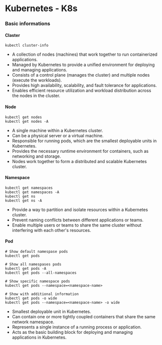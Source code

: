 # Kubernetes - K8s

### Basic informations

#### Claster
~~~k8s
kubectl cluster-info
~~~
* A collection of nodes (machines) that work together to run containerized applications.
* Managed by Kubernetes to provide a unified environment for deploying and managing applications.
* Consists of a control plane (manages the cluster) and multiple nodes (execute the workloads).
* Provides high availability, scalability, and fault tolerance for applications.
* Enables efficient resource utilization and workload distribution across the nodes in the cluster.

#### Node
~~~k8s
kubectl get nodes
kubectl get nodes -A
~~~
* A single machine within a Kubernetes cluster.
* Can be a physical server or a virtual machine.
* Responsible for running pods, which are the smallest deployable units in Kubernetes.
* Provides the necessary runtime environment for containers, such as networking and storage.
* Nodes work together to form a distributed and scalable Kubernetes cluster.

#### Namespace
~~~k8s
kubectl get namespaces
kubectl get namespaces -A
kubectl get ns
kubectl get ns -A
~~~
*  Provide a way to partition and isolate resources within a Kubernetes cluster.
* Prevent naming conflicts between different applications or teams.
* Enable multiple users or teams to share the same cluster without interfering with each other's resources.

#### Pod
~~~k8s
# Show default namespase pods
kubectl get pods

# Show all namespases pods
kubectl get pods -A
kubectl get pods --all-namespaces

# Show specific namespace pods
kubectl get pods --namespace=<namespace-name>

# Show with additional information
kubectl get pods -o wide
kubectl get pods --namespace=<namespace-name> -o wide

~~~
* Smallest deployable unit in Kubernetes.
* Can contain one or more tightly coupled containers that share the same network namespace.
* Represents a single instance of a running process or application.
* Acts as the basic building block for deploying and managing applications in Kubernetes.